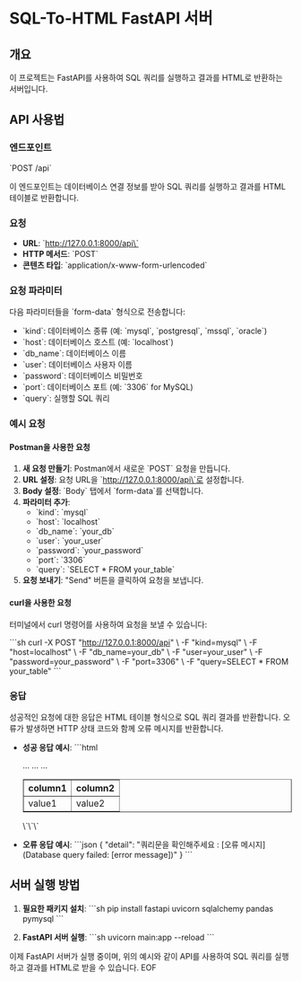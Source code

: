# SQL-To-HTML FastAPI 서버

## 개요
이 프로젝트는 FastAPI를 사용하여 SQL 쿼리를 실행하고 결과를 HTML로 반환하는 서버입니다.

## API 사용법

### 엔드포인트

\`POST /api\`

이 엔드포인트는 데이터베이스 연결 정보를 받아 SQL 쿼리를 실행하고 결과를 HTML 테이블로 반환합니다.

### 요청

- **URL**: \`http://127.0.0.1:8000/api\`
- **HTTP 메서드**: \`POST\`
- **콘텐츠 타입**: \`application/x-www-form-urlencoded\`

### 요청 파라미터

다음 파라미터들을 \`form-data\` 형식으로 전송합니다:

- \`kind\`: 데이터베이스 종류 (예: \`mysql\`, \`postgresql\`, \`mssql\`, \`oracle\`)
- \`host\`: 데이터베이스 호스트 (예: \`localhost\`)
- \`db_name\`: 데이터베이스 이름
- \`user\`: 데이터베이스 사용자 이름
- \`password\`: 데이터베이스 비밀번호
- \`port\`: 데이터베이스 포트 (예: \`3306\` for MySQL)
- \`query\`: 실행할 SQL 쿼리

### 예시 요청

#### Postman을 사용한 요청

1. **새 요청 만들기**: Postman에서 새로운 \`POST\` 요청을 만듭니다.
2. **URL 설정**: 요청 URL을 \`http://127.0.0.1:8000/api\`로 설정합니다.
3. **Body 설정**: \`Body\` 탭에서 \`form-data\`를 선택합니다.
4. **파라미터 추가**:
    - \`kind\`: \`mysql\`
    - \`host\`: \`localhost\`
    - \`db_name\`: \`your_db\`
    - \`user\`: \`your_user\`
    - \`password\`: \`your_password\`
    - \`port\`: \`3306\`
    - \`query\`: \`SELECT * FROM your_table\`
5. **요청 보내기**: "Send" 버튼을 클릭하여 요청을 보냅니다.

#### curl을 사용한 요청

터미널에서 curl 명령어를 사용하여 요청을 보낼 수 있습니다:

\`\`\`sh
curl -X POST "http://127.0.0.1:8000/api" \\
     -F "kind=mysql" \\
     -F "host=localhost" \\
     -F "db_name=your_db" \\
     -F "user=your_user" \\
     -F "password=your_password" \\
     -F "port=3306" \\
     -F "query=SELECT * FROM your_table"
\`\`\`

### 응답

성공적인 요청에 대한 응답은 HTML 테이블 형식으로 SQL 쿼리 결과를 반환합니다. 오류가 발생하면 HTTP 상태 코드와 함께 오류 메시지를 반환합니다.

- **성공 응답 예시**:
    \`\`\`html
    <table border="1" class="dataframe">
      <thead>
        <tr style="text-align: right;">
          <th>column1</th>
          <th>column2</th>
          ...
        </tr>
      </thead>
      <tbody>
        <tr>
          <td>value1</td>
          <td>value2</td>
          ...
        </tr>
        ...
      </tbody>
    </table>
    \`\`\`

- **오류 응답 예시**:
    \`\`\`json
    {
      "detail": "쿼리문을 확인해주세요 : [오류 메시지] (Database query failed: [error message])"
    }
    \`\`\`

## 서버 실행 방법

1. **필요한 패키지 설치**:
    \`\`\`sh
    pip install fastapi uvicorn sqlalchemy pandas pymysql
    \`\`\`

2. **FastAPI 서버 실행**:
    \`\`\`sh
    uvicorn main:app --reload
    \`\`\`

이제 FastAPI 서버가 실행 중이며, 위의 예시와 같이 API를 사용하여 SQL 쿼리를 실행하고 결과를 HTML로 받을 수 있습니다.
EOF
